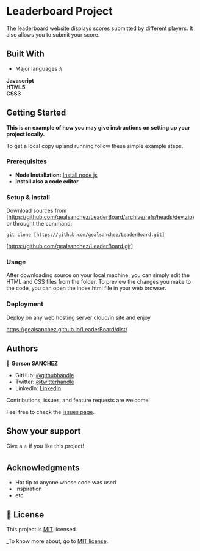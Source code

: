# Leaderboard Project 

The leaderboard website displays scores submitted by different players. It also allows you to submit your score.

## Built With

- Major languages :\

**Javascript** \
  **HTML5**  
  **CSS3**

## Getting Started

**This is an example of how you may give instructions on setting up your project locally.**


To get a local copy up and running follow these simple example steps.

### Prerequisites

* **Node Installation:** [Install node js](https://nodejs.org/en/download/)
* **Install also a code editor**

### Setup & Install

Download sources from [https://github.com/gealsanchez/LeaderBoard/archive/refs/heads/dev.zip) or throught the command: 
```
git clone [https://github.com/gealsanchez/LeaderBoard.git]

```

[https://github.com/gealsanchez/LeaderBoard.git]

### Usage

After downloading source on your local machine, you can simply edit the HTML and CSS files from the folder. To preview the changes you make to the code, you can open the index.html file in your web browser.

### Deployment
Deploy on any web hosting server cloud/in site and enjoy 

https://gealsanchez.github.io/LeaderBoard/dist/


## Authors

👤 **Gerson SANCHEZ**

- GitHub: [@githubhandle](https://github.com/gealsanchez)
- Twitter: [@twitterhandle](https://twitter.com/gealsanchez)
- LinkedIn: [LinkedIn](https://www.linkedin.com/in/gerson-sanchez-88309b57/)

Contributions, issues, and feature requests are welcome!

Feel free to check the [issues page](../../issues/).

## Show your support

Give a ⭐️ if you like this project!

## Acknowledgments

- Hat tip to anyone whose code was used
- Inspiration
- etc

## 📝 License

This project is [MIT](./LICENSE) licensed.

_To know more about, go to [MIT license](https://choosealicense.com/licenses/mit/).

